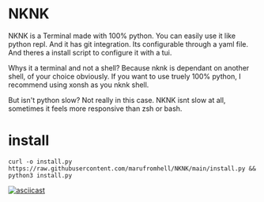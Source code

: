 # NKNK
NKNK is a Terminal made with 100% python. You can easily use it like python repl. And it has git integration. Its configurable through a yaml file. And theres a install script to configure it with a tui.  
  
Whys it a terminal and not a shell? Because nknk is dependant on another shell, of your choice obviously. If you want to use truely 100% python, I recommend using xonsh as you nknk shell.  

But isn't python slow? Not really in this case. NKNK isnt slow at all, sometimes it feels more responsive than zsh or bash.  

# install
`curl -o install.py https://raw.githubusercontent.com/marufromhell/NKNK/main/install.py && python3 install.py`  
  
[![asciicast](https://asciinema.org/a/VoBZcV56wGUb1Mu0ANZv8z66V.svg)](https://asciinema.org/a/VoBZcV56wGUb1Mu0ANZv8z66V)
